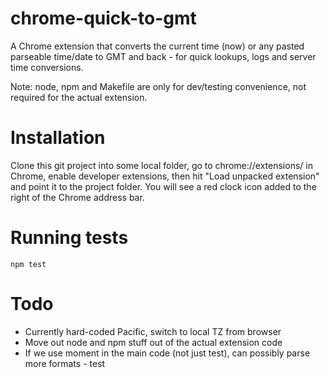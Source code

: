 # chrome-quick-to-gmt

A Chrome extension that converts the current time (now) or any pasted parseable time/date to GMT and back - for quick lookups, logs and server time conversions.

Note: node, npm and Makefile are only for dev/testing convenience, not required for the actual extension.

# Installation
Clone this git project into some local folder, go to chrome://extensions/ in Chrome, enable developer extensions, then hit "Load unpacked extension" and point it to the project folder. You will see a red clock icon added to the right of the Chrome address bar.

# Running tests
`npm test`


# Todo
* Currently hard-coded Pacific, switch to local TZ from browser
* Move out node and npm stuff out of the actual extension code
* If we use moment in the main code (not just test), can possibly parse more formats - test